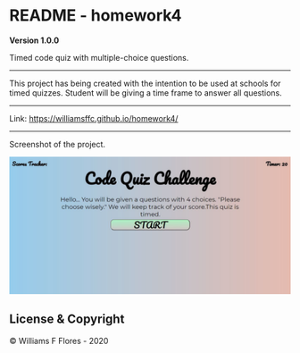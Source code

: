 # README - homework4

**Version 1.0.0**

Timed code quiz with multiple-choice questions.

----

This project has being created with the intention to be used at schools for timed quizzes. Student will be giving a time frame to answer all questions. 

---

Link: https://williamsffc.github.io/homework4/

---

Screenshot of the project.

<img src="images/pic1.jpg">

##  License & Copyright

© Williams F Flores - 2020
